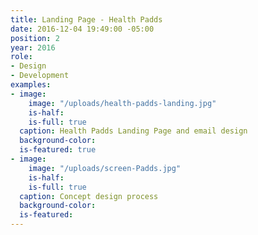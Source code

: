 ```yaml
---
title: Landing Page - Health Padds
date: 2016-12-04 19:49:00 -05:00
position: 2
year: 2016
role:
- Design
- Development
examples:
- image:
    image: "/uploads/health-padds-landing.jpg"
    is-half: 
    is-full: true
  caption: Health Padds Landing Page and email design
  background-color: 
  is-featured: true
- image:
    image: "/uploads/screen-Padds.jpg"
    is-half: 
    is-full: true
  caption: Concept design process
  background-color: 
  is-featured: 
---
```



